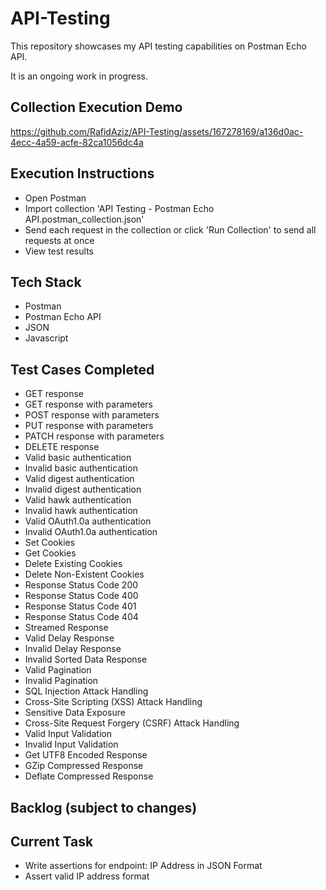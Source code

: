 # API-Testing
This repository showcases my API testing capabilities on Postman Echo API.

It is an ongoing work in progress.

## Collection Execution Demo

https://github.com/RafidAziz/API-Testing/assets/167278169/a136d0ac-4ecc-4a59-acfe-82ca1056dc4a

## Execution Instructions
- Open Postman
- Import collection 'API Testing - Postman Echo API.postman_collection.json'
- Send each request in the collection or click 'Run Collection' to send all requests at once
- View test results

## Tech Stack
- Postman
- Postman Echo API
- JSON
- Javascript

## Test Cases Completed
- GET response
- GET response with parameters
- POST response with parameters
- PUT response with parameters
- PATCH response with parameters
- DELETE response 
- Valid basic authentication
- Invalid basic authentication
- Valid digest authentication
- Invalid digest authentication
- Valid hawk authentication
- Invalid hawk authentication
- Valid OAuth1.0a authentication
- Invalid OAuth1.0a authentication
- Set Cookies
- Get Cookies
- Delete Existing Cookies
- Delete Non-Existent Cookies
- Response Status Code 200
- Response Status Code 400
- Response Status Code 401
- Response Status Code 404
- Streamed Response
- Valid Delay Response
- Invalid Delay Response
- Invalid Sorted Data Response
- Valid Pagination
- Invalid Pagination
- SQL Injection Attack Handling
- Cross-Site Scripting (XSS) Attack Handling
- Sensitive Data Exposure
- Cross-Site Request Forgery (CSRF) Attack Handling
- Valid Input Validation
- Invalid Input Validation
- Get UTF8 Encoded Response
- GZip Compressed Response
- Deflate Compressed Response

## Backlog (subject to changes)

## Current Task
-  Write assertions for endpoint: IP Address in JSON Format
  -  Assert valid IP address format
